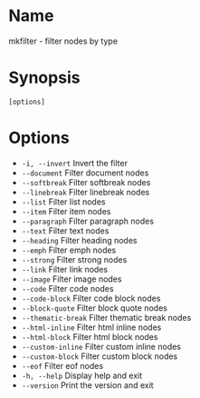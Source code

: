 # Name

mkfilter - filter nodes by type

# Synopsis

```
[options]
```

# Options 

+ `-i, --invert` Invert the filter
+ `--document` Filter document nodes
+ `--softbreak` Filter softbreak nodes
+ `--linebreak` Filter linebreak nodes
+ `--list` Filter list nodes
+ `--item` Filter item nodes
+ `--paragraph` Filter paragraph nodes
+ `--text` Filter text nodes
+ `--heading` Filter heading nodes
+ `--emph` Filter emph nodes
+ `--strong` Filter strong nodes
+ `--link` Filter link nodes
+ `--image` Filter image nodes
+ `--code` Filter code nodes
+ `--code-block` Filter code block nodes
+ `--block-quote` Filter block quote nodes
+ `--thematic-break` Filter thematic break nodes
+ `--html-inline` Filter html inline nodes
+ `--html-block` Filter html block nodes
+ `--custom-inline` Filter custom inline nodes
+ `--custom-block` Filter custom block nodes
+ `--eof` Filter eof nodes
+ `-h, --help` Display help and exit
+ `--version` Print the version and exit

<? @include {=include} mkfilter-example.md ?>
